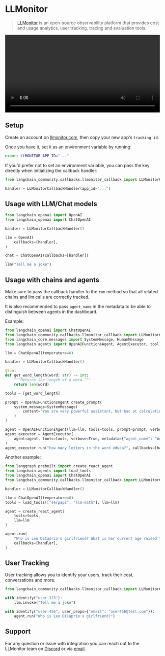 # LLMonitor

>[LLMonitor](https://llmonitor.com?utm_source=langchain&utm_medium=py&utm_campaign=docs) is an open-source observability platform that provides cost and usage analytics, user tracking, tracing and evaluation tools.

<video controls width='100%' >
  <source src='https://llmonitor.com/videos/demo-annotated.mp4'/>
</video>

## Setup

Create an account on [llmonitor.com](https://llmonitor.com?utm_source=langchain&utm_medium=py&utm_campaign=docs), then copy your new app's `tracking id`.

Once you have it, set it as an environment variable by running:

```bash
export LLMONITOR_APP_ID="..."
```

If you'd prefer not to set an environment variable, you can pass the key directly when initializing the callback handler:

```python
from langchain_community.callbacks.llmonitor_callback import LLMonitorCallbackHandler

handler = LLMonitorCallbackHandler(app_id="...")
```

## Usage with LLM/Chat models

```python
from langchain_openai import OpenAI
from langchain_openai import ChatOpenAI

handler = LLMonitorCallbackHandler()

llm = OpenAI(
    callbacks=[handler],
)

chat = ChatOpenAI(callbacks=[handler])

llm("Tell me a joke")
```

## Usage with chains and agents

Make sure to pass the callback handler to the `run` method so that all related chains and llm calls are correctly tracked.

It is also recommended to pass `agent_name` in the metadata to be able to distinguish between agents in the dashboard.

Example:

```python
from langchain_openai import ChatOpenAI
from langchain_community.callbacks.llmonitor_callback import LLMonitorCallbackHandler
from langchain_core.messages import SystemMessage, HumanMessage
from langchain.agents import OpenAIFunctionsAgent, AgentExecutor, tool

llm = ChatOpenAI(temperature=0)

handler = LLMonitorCallbackHandler()

@tool
def get_word_length(word: str) -> int:
    """Returns the length of a word."""
    return len(word)

tools = [get_word_length]

prompt = OpenAIFunctionsAgent.create_prompt(
    system_message=SystemMessage(
        content="You are very powerful assistant, but bad at calculating lengths of words."
    )
)

agent = OpenAIFunctionsAgent(llm=llm, tools=tools, prompt=prompt, verbose=True)
agent_executor = AgentExecutor(
    agent=agent, tools=tools, verbose=True, metadata={"agent_name": "WordCount"}  # <- recommended, assign a custom name
)
agent_executor.run("how many letters in the word educa?", callbacks=[handler])
```

Another example:

```python
from langgraph.prebuilt import create_react_agent
from langchain.agents import load_tools
from langchain_openai import ChatOpenAI
from langchain_community.callbacks.llmonitor_callback import LLMonitorCallbackHandler

handler = LLMonitorCallbackHandler()

llm = ChatOpenAI(temperature=0)
tools = load_tools(["serpapi", "llm-math"], llm=llm)

agent = create_react_agent(
    tools=tools,
    llm=llm
)

agent.run(
    "Who is Leo DiCaprio's girlfriend? What is her current age raised to the 0.43 power?",
    callbacks=[handler],
)
```

## User Tracking
User tracking allows you to identify your users, track their cost, conversations and more.

```python
from langchain_community.callbacks.llmonitor_callback import LLMonitorCallbackHandler, identify

with identify("user-123"):
    llm.invoke("Tell me a joke")

with identify("user-456", user_props={"email": "user456@test.com"}):
    agent.run("Who is Leo DiCaprio's girlfriend?")
```
## Support

For any question or issue with integration you can reach out to the LLMonitor team on [Discord](http://discord.com/invite/8PafSG58kK) or via [email](mailto:vince@llmonitor.com).
